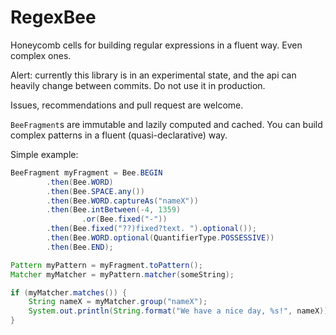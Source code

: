 # RegexBee

Honeycomb cells for building regular expressions in a fluent way.
Even complex ones.

Alert: currently this library is in an experimental state,
and the api can heavily change between commits.
Do not use it in production.

Issues, recommendations and pull request are welcome.

`BeeFragment`s are immutable and lazily computed and cached.
You can build complex patterns in a fluent (quasi-declarative) way.

Simple example:

```java
BeeFragment myFragment = Bee.BEGIN
        .then(Bee.WORD)
        .then(Bee.SPACE.any())
        .then(Bee.WORD.captureAs("nameX"))
        .then(Bee.intBetween(-4, 1359)
                .or(Bee.fixed("-"))
        .then(Bee.fixed("??)fixed?text. ").optional());
        .then(Bee.WORD.optional(QuantifierType.POSSESSIVE))
        .then(Bee.END);

Pattern myPattern = myFragment.toPattern();
Matcher myMatcher = myPattern.matcher(someString);

if (myMatcher.matches()) {
    String nameX = myMatcher.group("nameX");
    System.out.println(String.format("We have a nice day, %s!", nameX));
}
```